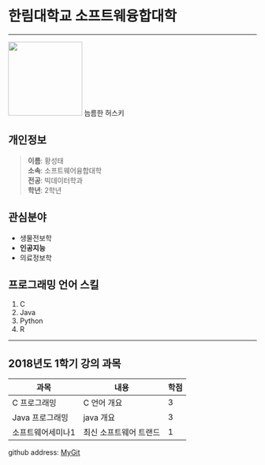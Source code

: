 # 한림대학교 소프트웨융합대학
----
<img src="https://t2.daumcdn.net/thumb/R720x0/?fname=http://t1.daumcdn.net/brunch/service/user/4arX/image/-52PPw7zeFTuQOVgFa4WcxnQLCU.jpg" width = 150>
늠름한 허스키

## 개인정보
> **이름**: 황성태  
> **소속**: 소프트웨어융합대학  
> **전공**: 빅데이터학과  
> **학년**: 2학년  

## 관심분야
* 생물전보학
* **인공지능**
* 의료정보학

## 프로그래밍 언어 스킬
1. C
2. Java
3. Python
4. R

---------

## 2018년도 1학기 강의 과목
|과목|내용|학점|
|---|---|---|
|C 프로그래밍|C 언어 개요|3|
|Java 프로그래밍|java 개요|3|
|소프트웨어세미나1|최신 소프트웨어 트랜드|1|



github address: [MyGit][github]

[github]:http://github.com/git-test
